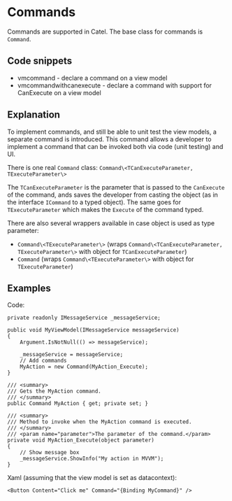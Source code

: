 # Commands

Commands are supported in Catel. The base class for commands is `Command`.

## Code snippets

-   vmcommand - declare a command on a view model
-   vmcommandwithcanexecute - declare a command with support for CanExecute on a view model

## Explanation

To implement commands, and still be able to unit test the view models, a separate command is introduced. This command allows a developer to implement a command that can be invoked both via code (unit testing) and UI.

There is one real `Command` class: `Command\<TCanExecuteParameter, TExecuteParameter\>`

The `TCanExecuteParameter` is the parameter that is passed to the `CanExecute` of the command, ands saves the developer from casting the object (as in the interface `ICommand` to a typed object). The same goes for `TExecuteParameter` which makes the `Execute` of the command typed.

There are also several wrappers available in case object is used as type parameter:

-   `Command\<TExecuteParameter\>` (wraps `Command\<TCanExecuteParameter, TExecuteParameter\>` with object for `TCanExecuteParameter`)
-   `Command` (wraps `Command\<TExecuteParameter\>` with object for `TExecuteParameter`)

## Examples

Code:

```
private readonly IMessageService _messageService;
 
public void MyViewModel(IMessageService messageService)
{
    Argument.IsNotNull(() => messageService);
 
    _messageService = messageService;
    // Add commands
    MyAction = new Command(MyAction_Execute);
}

/// <summary>
/// Gets the MyAction command.
/// </summary>
public Command MyAction { get; private set; }

/// <summary>
/// Method to invoke when the MyAction command is executed.
/// </summary>
/// <param name="parameter">The parameter of the command.</param>
private void MyAction_Execute(object parameter)
{
    // Show message box
    _messageService.ShowInfo("My action in MVVM");
}
```

Xaml (assuming that the view model is set as datacontext):

```
<Button Content="Click me" Command="{Binding MyCommand}" />
```
